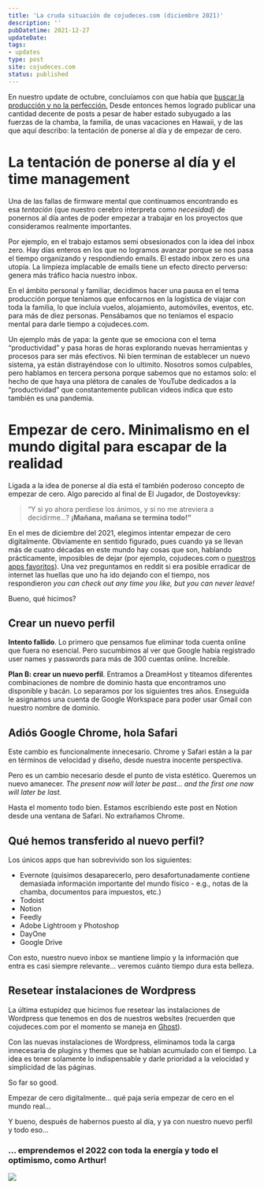 ```yaml
---
title: 'La cruda situación de cojudeces.com (diciembre 2021)'
description: ''
pubDatetime: 2021-12-27
updateDate: 
tags: 
- updates
type: post
site: cojudeces.com
status: published
---
```

En nuestro update de octubre, concluíamos con que había que [buscar la producción y no la perfección.](https://www.cojudeces.com/la-cruda-situacion-octubre-2021/) Desde entonces hemos logrado publicar una cantidad decente de posts a pesar de haber estado subyugado a las fuerzas de la chamba, la familia, de unas vacaciones en Hawaii, y de las que aquí describo: la tentación de ponerse al día y de empezar de cero.

# La tentación de ponerse al día y el time management

Una de las fallas de firmware mental que continuamos encontrando es esa _tentación_ (que nuestro cerebro interpreta como _necesidad_) de ponernos al día antes de poder empezar a trabajar en los proyectos que consideramos realmente importantes.

Por ejemplo, en el trabajo estamos semi obsesionados con la idea del inbox zero. Hay días enteros en los que no logramos avanzar porque se nos pasa el tiempo organizando y respondiendo emails. El estado inbox zero es una utopía. La limpieza implacable de emails tiene un efecto directo perverso: genera más tráfico hacia nuestro inbox.

En el ámbito personal y familiar, decidimos hacer una pausa en el tema producción porque teníamos que enfocarnos en la logística de viajar con toda la familia, lo que incluía vuelos, alojamiento, automóviles, eventos, etc. para más de diez personas. Pensábamos que no teníamos el espacio mental para darle tiempo a cojudeces.com.

Un ejemplo más de yapa: la gente que se emociona con el tema “productividad” y pasa horas de horas explorando nuevas herramientas y procesos para ser más efectivos. Ni bien terminan de establecer un nuevo sistema, ya están distrayéndose con lo ultimito. Nosotros somos culpables, pero hablamos en tercera persona porque sabemos que no estamos solo: el hecho de que haya una plétora de canales de YouTube dedicados a la “productividad” que constantemente publican videos indica que esto también es una pandemia.

# Empezar de cero. Minimalismo en el mundo digital para escapar de la realidad

Ligada a la idea de ponerse al día está el también poderoso concepto de empezar de cero. Algo parecido al final de El Jugador, de Dostoyevksy:

> “Y si yo ahora perdiese los ánimos, y si no me atreviera a decidirme...? **¡Mañana, mañana se termina todo!”**

En el mes de diciembre del 2021, elegimos intentar empezar de cero digitalmente. Obviamente en sentido figurado, pues cuando ya se llevan más de cuatro décadas en este mundo hay cosas que son, hablando prácticamente, imposibles de dejar (por ejemplo, cojudeces.com o [nuestros apps favoritos](https://www.cojudeces.com/nuestros-apps-favoritos-2021/)). Una vez preguntamos en reddit si era posible erradicar de internet las huellas que uno ha ido dejando con el tiempo, nos respondieron _you can check out any time you like, but you can never leave!_

Bueno, qué hicimos?

## Crear un nuevo perfil

**Intento fallido**. Lo primero que pensamos fue eliminar toda cuenta online que fuera no esencial. Pero sucumbimos al ver que Google había registrado user names y passwords para más de 300 cuentas online. Increíble.

**Plan B: crear un nuevo perfil**. Entramos a DreamHost y titeamos diferentes combinaciones de nombre de dominio hasta que encontramos uno disponible y bacán. Lo separamos por los siguientes tres años. Enseguida le asignamos una cuenta de Google Workspace para poder usar Gmail con nuestro nombre de dominio.

## Adiós Google Chrome, hola Safari

Este cambio es funcionalmente innecesario. Chrome y Safari están a la par en términos de velocidad y diseño, desde nuestra inocente perspectiva.

Pero es un cambio necesario desde el punto de vista estético. Queremos un nuevo amanecer. _The present now will later be past... and the first one now will later be last._

Hasta el momento todo bien. Estamos escribiendo este post en Notion desde una ventana de Safari. No extrañamos Chrome.

## Qué hemos transferido al nuevo perfil?

Los únicos apps que han sobrevivido son los siguientes:

- Evernote (quisimos desaparecerlo, pero desafortunadamente contiene demasiada información importante del mundo físico - e.g., notas de la chamba, documentos para impuestos, etc.)
- Todoist
- Notion
- Feedly
- Adobe Lightroom y Photoshop
- DayOne
- Google Drive

Con esto, nuestro nuevo inbox se mantiene limpio y la información que entra es casi siempre relevante... veremos cuánto tiempo dura esta belleza.

## Resetear instalaciones de Wordpress

La última estupidez que hicimos fue resetear las instalaciones de Wordpress que tenemos en dos de nuestros websites (recuerden que cojudeces.com por el momento se maneja en [Ghost](https://www.cojudeces.com/wordpress-vs-ghost/)).

Con las nuevas instalaciones de Wordpress, eliminamos toda la carga innecesaria de plugins y themes que se habían acumulado con el tiempo. La idea es tener solamente lo indispensable y darle prioridad a la velocidad y simplicidad de las páginas.

So far so good.

Empezar de cero digitalmente... qué paja sería empezar de cero en el mundo real...

Y bueno, después de habernos puesto al día, y ya con nuestro nuevo perfil y todo eso...

### ... emprendemos el 2022 con toda la energía y todo el optimismo, como Arthur!

![](https://www.cojudeces.com/content/images/2021/12/Arthur.JPG)
